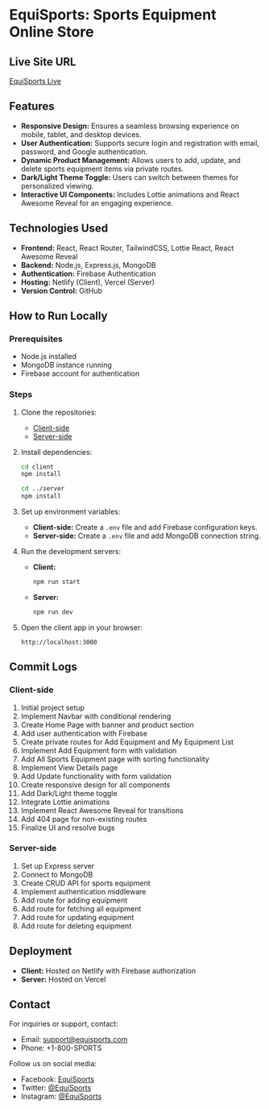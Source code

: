 # EquiSports: Sports Equipment Online Store

## Live Site URL
[EquiSports Live](#)

## Features

- **Responsive Design:** Ensures a seamless browsing experience on mobile, tablet, and desktop devices.
- **User Authentication:** Supports secure login and registration with email, password, and Google authentication.
- **Dynamic Product Management:** Allows users to add, update, and delete sports equipment items via private routes.
- **Dark/Light Theme Toggle:** Users can switch between themes for personalized viewing.
- **Interactive UI Components:** Includes Lottie animations and React Awesome Reveal for an engaging experience.

## Technologies Used

- **Frontend:** React, React Router, TailwindCSS, Lottie React, React Awesome Reveal
- **Backend:** Node.js, Express.js, MongoDB
- **Authentication:** Firebase Authentication
- **Hosting:** Netlify (Client), Vercel (Server)
- **Version Control:** GitHub

## How to Run Locally

### Prerequisites
- Node.js installed
- MongoDB instance running
- Firebase account for authentication

### Steps
1. Clone the repositories:
   - [Client-side](#)
   - [Server-side](#)

2. Install dependencies:
   ```bash
   cd client
   npm install

   cd ../server
   npm install
   ```

3. Set up environment variables:
   - **Client-side:** Create a `.env` file and add Firebase configuration keys.
   - **Server-side:** Create a `.env` file and add MongoDB connection string.

4. Run the development servers:
   - **Client:**
     ```bash
     npm run start
     ```
   - **Server:**
     ```bash
     npm run dev
     ```

5. Open the client app in your browser:
   ```
   http://localhost:3000
   ```

## Commit Logs

### Client-side
1. Initial project setup
2. Implement Navbar with conditional rendering
3. Create Home Page with banner and product section
4. Add user authentication with Firebase
5. Create private routes for Add Equipment and My Equipment List
6. Implement Add Equipment form with validation
7. Add All Sports Equipment page with sorting functionality
8. Implement View Details page
9. Add Update functionality with form validation
10. Create responsive design for all components
11. Add Dark/Light theme toggle
12. Integrate Lottie animations
13. Implement React Awesome Reveal for transitions
14. Add 404 page for non-existing routes
15. Finalize UI and resolve bugs

### Server-side
1. Set up Express server
2. Connect to MongoDB
3. Create CRUD API for sports equipment
4. Implement authentication middleware
5. Add route for adding equipment
6. Add route for fetching all equipment
7. Add route for updating equipment
8. Add route for deleting equipment

## Deployment

- **Client:** Hosted on Netlify with Firebase authorization
- **Server:** Hosted on Vercel

## Contact
For inquiries or support, contact:
- Email: [support@equisports.com](mailto:support@equisports.com)
- Phone: +1-800-SPORTS

Follow us on social media:
- Facebook: [EquiSports](#)
- Twitter: [@EquiSports](#)
- Instagram: [@EquiSports](#)
